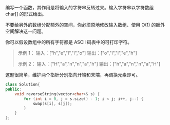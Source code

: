 编写一个函数，其作用是将输入的字符串反转过来。输入字符串以字符数组 char[] 的形式给出。

不要给另外的数组分配额外的空间，你必须原地修改输入数组、使用 O(1) 的额外空间解决这一问题。

你可以假设数组中的所有字符都是 ASCII 码表中的可打印字符。

> 示例 1：
> 输入：["h","e","l","l","o"]
> 输出：["o","l","l","e","h"]
>
> 示例 2：
> 输入：["H","a","n","n","a","h"]
> 输出：["h","a","n","n","a","H"]



这题很简单，维护两个指针分别指向开端和末端，再调换元素即可。



```cpp
class Solution{
public:
    void reverseString(vector<char>& s) {
        for (int i = 0, j = s.size() - 1; i < j; i++, j--) {
            swap(s[i], s[j]);
        }
    }
};
```

